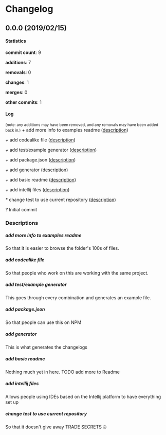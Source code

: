 # Changelog
## 0.0.0 (2019/02/15)
#### Statistics
**commit count**: 9

**additions**: 7

**removals**: 0

**changes**: 1

**merges**: 0

**other commits**: 1

#### Log
<small>(note: any additions may have been removed, and any removals may have been added back in.)</small>
*+* add more info to examples readme ([description](#add-more-info-to-examples-readme-27))

*+* add codealike file ([description](#add-codealike-file-27))

*+* add test/example generator ([description](#add-testexample-generator-27))

*+* add package.json ([description](#add-packagejson-27))

*+* add generator ([description](#add-generator-27))

*+* add basic readme ([description](#add-basic-readme-27))

*+* add intellij files ([description](#add-intellij-files-27))

*\** change test to use current repository ([description](#change-test-to-use-current-repository-27))

*?* Initial commit

### Descriptions
##### add more info to examples readme
So that it is easier to browse the folder's 100s of files.
##### add codealike file
So that people who work on this are working with the same project.
##### add test/example generator
This goes through every combination and generates an example file.
##### add package.json
So that people can use this on NPM
##### add generator
This is what generates the changelogs
##### add basic readme
Nothing much yet in here. TODO add more to Readme
##### add intellij files
Allows people using IDEs based on the Intellij platform to have everything set up
##### change test to use current repository
So that it doesn't give away TRADE SECRETS 🤐
